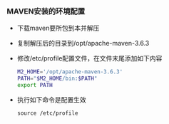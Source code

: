 ### MAVEN安装的环境配置

* 下载maven要所包到本并解压

* 复制解压后的目录到/opt/apache-maven-3.6.3

* 修改/etc/profile配置文件，在文件末尾添加如下内容

  ```sh
  M2_HOME='/opt/apache-maven-3.6.3'
  PATH="$M2_HOME/bin:$PATH"
  export PATH
  ```

* 执行如下命令是配置生效

  ```shell
  source /etc/profile
  ```

  